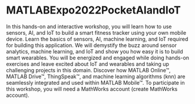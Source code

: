 # MATLABExpo2022PocketAIandIoT
In this hands-on and interactive workshop, you will learn how to use sensors, AI, and IoT to build a smart fitness tracker using your own mobile device. Learn the basics of sensors, AI, machine learning, and IoT required for building this application. We will demystify the buzz around sensor analytics, machine learning, and IoT and show you how easy it is to build smart wearables. You will be energized and engaged while doing hands-on exercises and leave excited about IoT and wearables and taking up challenging projects in this domain. Discover how MATLAB Online™, MATLAB Drive™, ThingSpeak™, and machine learning algorithms (knn) are seamlessly integrated and used within MATLAB Mobile™. To participate in this workshop, you will need a MathWorks account (create MathWorks account).

